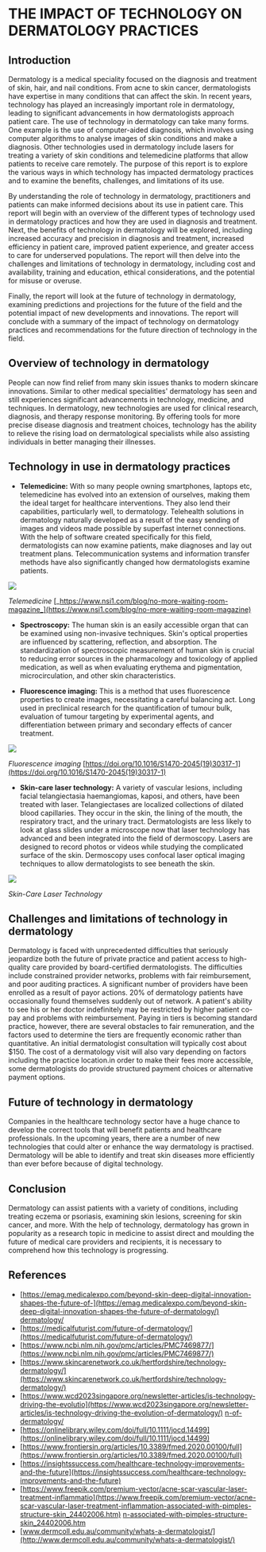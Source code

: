 THE IMPACT OF TECHNOLOGY ON DERMATOLOGY PRACTICES
=================================================


Introduction
------------

Dermatology is a medical speciality focused on the diagnosis and treatment of skin, hair, and nail conditions. From acne to skin cancer, dermatologists have expertise in many conditions that can affect the skin. In recent years, technology has played an increasingly important role in dermatology, leading to significant advancements in how dermatologists approach patient care. The use of technology in dermatology can take many forms. One example is the use of computer-aided diagnosis, which involves using computer algorithms to analyse images of skin conditions and make a diagnosis. Other technologies used in dermatology include lasers for treating a variety of skin conditions and telemedicine platforms that allow patients to receive care remotely. The purpose of this report is to explore the various ways in which technology has impacted dermatology practices and to examine the benefits, challenges, and limitations of its use.

By understanding the role of technology in dermatology, practitioners and patients can make informed decisions about its use in patient care. This report will begin with an overview of the different types of technology used in dermatology practices and how they are used in diagnosis and treatment. Next, the benefits of technology in dermatology will be explored, including increased accuracy and precision in diagnosis and treatment, increased efficiency in patient care, improved patient experience, and greater access to care for underserved populations. The report will then delve into the challenges and limitations of technology in dermatology, including cost and availability, training and education, ethical considerations, and the potential for misuse or overuse.

Finally, the report will look at the future of technology in dermatology, examining predictions and projections for the future of the field and the potential impact of new developments and innovations. The report will conclude with a summary of the impact of technology on dermatology practices and recommendations for the future direction of technology in the field.


Overview of technology in dermatology
-------------------------------------

People can now find relief from many skin issues thanks to modern skincare innovations. Similar to other medical specialities' dermatology has seen and still experiences significant advancements in technology, medicine, and techniques. In dermatology, new technologies are used for clinical research, diagnosis, and therapy response monitoring. By offering tools for more precise disease diagnosis and treatment choices, technology has the ability to relieve the rising load on dermatological specialists while also assisting individuals in better managing their illnesses.


Technology in use in dermatology practices
------------------------------------------

*   **Telemedicine:** With so many people owning smartphones, laptops etc, telemedicine has evolved into an extension of ourselves, making them the ideal target for healthcare interventions. They also lend their capabilities, particularly well, to dermatology. Telehealth solutions in dermatology naturally developed as a result of the easy sending of images and videos made possible by superfast internet connections. With the help of software created specifically for this field, dermatologists can now examine patients, make diagnoses and lay out treatment plans. Telecommunication systems and information transfer methods have also significantly changed how dermatologists examine patients.

![](https://www.nsi1.com/hs-fs/hubfs/RM_07.8.16_ff.telemed-630x420.jpg?height=630&name=RM_07.8.16_ff.telemed-630x420.jpg)

_Telemedicine_ [_https://www.nsi1.com/blog/no-more-waiting-room-magazine_](https://www.nsi1.com/blog/no-more-waiting-room-magazine)

*   **Spectroscopy:** The human skin is an easily accessible organ that can be examined using non-invasive techniques. Skin's optical properties are influenced by scattering, reflection, and absorption. The standardization of spectroscopic measurement of human skin is crucial to reducing error sources in the pharmacology and toxicology of applied medication, as well as when evaluating erythema and pigmentation, microcirculation, and other skin characteristics.

*   **Fluorescence imaging:** This is a method that uses fluorescence properties to create images, necessitating a careful balancing act. Long used in preclinical research for the quantification of tumour bulk, evaluation of tumour targeting by experimental agents, and differentiation between primary and secondary effects of cancer treatment.

![](https://www.thelancet.com/cms/attachment/e722b61e-d933-42d1-ac96-4db8d0b37f04/gr1_lrg.jpg)

_Fluorescence imaging_ [https://doi.org/10.1016/S1470-2045(19)30317-1](https://doi.org/10.1016/S1470-2045(19)30317-1)

*   **Skin-care laser technology:** A variety of vascular lesions, including facial telangiectasia haemangiomas, kaposi, and others, have been treated with laser. Telangiectases are localized collections of dilated blood capillaries. They occur in the skin, the lining of the mouth, the respiratory tract, and the urinary tract. Dermatologists are less likely to look at glass slides under a microscope now that laser technology has advanced and been integrated into the field of dermoscopy. Lasers are designed to record photos or videos while studying the complicated surface of the skin. Dermoscopy uses confocal laser optical imaging techniques to allow dermatologists to see beneath the skin.

![](https://img.freepik.com/premium-vector/acne-scar-vascular-laser-treatment-inflammation-associated-with-pimples-structure-skin_228260-466.jpg?w=2000)

_Skin-Care Laser Technology_


Challenges and limitations of technology in dermatology
-------------------------------------------------------

Dermatology is faced with unprecedented difficulties that seriously jeopardize both the future of private practice and patient access to high-quality care provided by board-certified dermatologists. The difficulties include constrained provider networks, problems with fair reimbursement, and poor auditing practices. A significant number of providers have been enrolled as a result of payor actions. 20% of dermatology patients have occasionally found themselves suddenly out of network. A patient's ability to see his or her doctor indefinitely may be restricted by higher patient co-pay and problems with reimbursement. Paying in tiers is becoming standard practice, however, there are several obstacles to fair remuneration, and the factors used to determine the tiers are frequently economic rather than quantitative. An initial dermatologist consultation will typically cost about $150. The cost of a dermatology visit will also vary depending on factors including the practice location.in order to make their fees more accessible, some dermatologists do provide structured payment choices or alternative payment options.


Future of technology in dermatology
-----------------------------------

Companies in the healthcare technology sector have a huge chance to develop the correct tools that will benefit patients and healthcare professionals. In the upcoming years, there are a number of new technologies that could alter or enhance the way dermatology is practised. Dermatology will be able to identify and treat skin diseases more efficiently than ever before because of digital technology.


Conclusion
----------

Dermatology can assist patients with a variety of conditions, including treating eczema or psoriasis, examining skin lesions, screening for skin cancer, and more. With the help of technology, dermatology has grown in popularity as a research topic in medicine to assist direct and moulding the future of medical care providers and recipients, it is necessary to comprehend how this technology is progressing.


References
----------

*   [https://emag.medicalexpo.com/beyond-skin-deep-digital-innovation-shapes-the-future-of-](https://emag.medicalexpo.com/beyond-skin-deep-digital-innovation-shapes-the-future-of-dermatology/) [dermatology/](https://emag.medicalexpo.com/beyond-skin-deep-digital-innovation-shapes-the-future-of-dermatology/)
*   [https://medicalfuturist.com/future-of-dermatology/](https://medicalfuturist.com/future-of-dermatology/)
*   [https://www.ncbi.nlm.nih.gov/pmc/articles/PMC7469877/](https://www.ncbi.nlm.nih.gov/pmc/articles/PMC7469877/)
*   [https://www.skincarenetwork.co.uk/hertfordshire/technology-dermatology/](https://www.skincarenetwork.co.uk/hertfordshire/technology-dermatology/)
*   [https://www.wcd2023singapore.org/newsletter-articles/is-technology-driving-the-evolutio](https://www.wcd2023singapore.org/newsletter-articles/is-technology-driving-the-evolution-of-dermatology/) [n-of-dermatology/](https://www.wcd2023singapore.org/newsletter-articles/is-technology-driving-the-evolution-of-dermatology/)
*   [https://onlinelibrary.wiley.com/doi/full/10.1111/jocd.14499](https://onlinelibrary.wiley.com/doi/full/10.1111/jocd.14499)
*   [https://www.frontiersin.org/articles/10.3389/fmed.2020.00100/full](https://www.frontiersin.org/articles/10.3389/fmed.2020.00100/full)
*   [https://insightssuccess.com/healthcare-technology-improvements-and-the-future](https://insightssuccess.com/healthcare-technology-improvements-and-the-future)
*   [https://www.freepik.com/premium-vector/acne-scar-vascular-laser-treatment-inflammatio](https://www.freepik.com/premium-vector/acne-scar-vascular-laser-treatment-inflammation-associated-with-pimples-structure-skin_24402006.htm) [n-associated-with-pimples-structure-skin\_24402006.htm](https://www.freepik.com/premium-vector/acne-scar-vascular-laser-treatment-inflammation-associated-with-pimples-structure-skin_24402006.htm)
*   [www.dermcoll.edu.au/community/whats-a-dermatologist/](http://www.dermcoll.edu.au/community/whats-a-dermatologist/)
